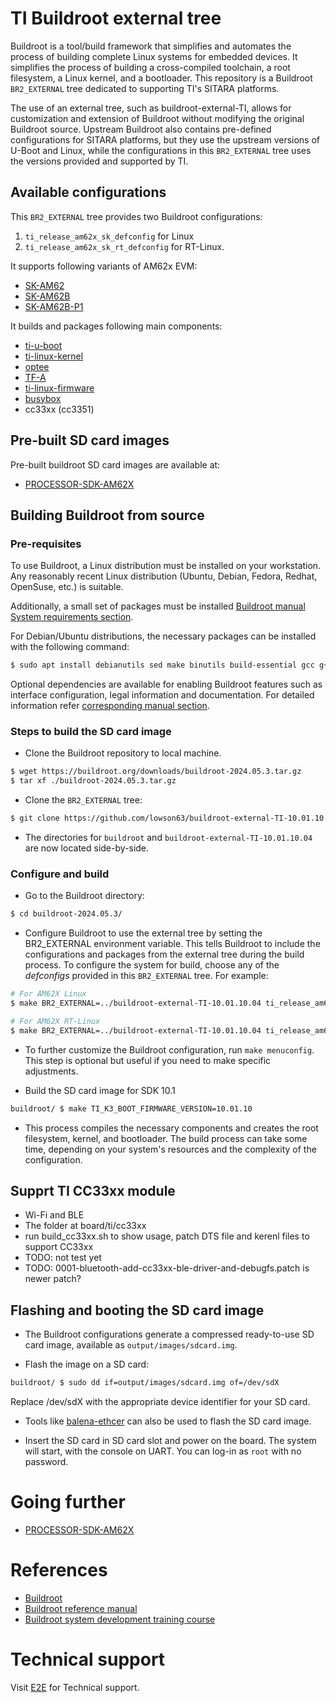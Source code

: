 # TI Buildroot external tree

Buildroot is a tool/build framework that simplifies and automates the process of
building complete Linux systems for embedded devices. It simplifies the process
of building a cross-compiled toolchain, a root filesystem, a Linux kernel,
and a bootloader. This repository is a Buildroot `BR2_EXTERNAL` tree
dedicated to supporting TI's SITARA platforms.

The use of an external tree, such as buildroot-external-TI, allows for
customization and extension of Buildroot without modifying the original
Buildroot source. Upstream Buildroot also contains pre-defined
configurations for SITARA platforms, but they use the upstream versions
of U-Boot and Linux, while the configurations in this `BR2_EXTERNAL`
tree uses the versions provided and supported by TI.

## Available configurations

This `BR2_EXTERNAL` tree provides two Buildroot configurations:

1. `ti_release_am62x_sk_defconfig` for Linux
2. `ti_release_am62x_sk_rt_defconfig` for RT-Linux.

It supports following variants of AM62x EVM:
- [SK-AM62](https://www.ti.com/tool/SK-AM62)
- [SK-AM62B](https://www.ti.com/tool/SK-AM62B)
- [SK-AM62B-P1](https://www.ti.com/tool/SK-AM62B-P1)

It builds and packages following main components:
- [ti-u-boot](https://git.ti.com/cgit/ti-u-boot/ti-u-boot/)
- [ti-linux-kernel](https://git.ti.com/cgit/ti-linux-kernel/ti-linux-kernel/)
- [optee](https://github.com/OP-TEE/optee_os)
- [TF-A](https://github.com/ARM-software/arm-trusted-firmware)
- [ti-linux-firmware](https://git.ti.com/cgit/processor-firmware/ti-linux-firmware)
- [busybox](https://git.busybox.net/busybox/)
- cc33xx (cc3351)

## Pre-built SD card images

Pre-built buildroot SD card images are available at:

- [PROCESSOR-SDK-AM62X](https://www.ti.com/tool/PROCESSOR-SDK-AM62X)

## Building Buildroot from source

### Pre-requisites

To use Buildroot, a Linux distribution must be installed on your workstation.
Any reasonably recent Linux distribution (Ubuntu, Debian, Fedora, Redhat,
OpenSuse, etc.) is suitable.

Additionally, a small set of packages must be installed
[Buildroot manual System requirements
section](https://buildroot.org/downloads/manual/manual.html#requirement).

For Debian/Ubuntu distributions, the necessary packages can be installed with
the following command:

```bash
$ sudo apt install debianutils sed make binutils build-essential gcc g++ bash patch gzip bzip2 perl tar cpio unzip rsync file bc git findutils wget
```

Optional dependencies are available for enabling Buildroot features such as
interface configuration, legal information and documentation. For detailed
information refer
[corresponding manual section](https://buildroot.org/downloads/manual/manual.html#requirement-optional).

### Steps to build the SD card image

- Clone the Buildroot repository to local machine.

```bash
$ wget https://buildroot.org/downloads/buildroot-2024.05.3.tar.gz
$ tar xf ./buildroot-2024.05.3.tar.gz
```

- Clone the `BR2_EXTERNAL` tree:

```bash
$ git clone https://github.com/lowson63/buildroot-external-TI-10.01.10.04.git
```

- The directories for `buildroot` and `buildroot-external-TI-10.01.10.04` are now located
side-by-side.

### Configure and build

- Go to the Buildroot directory:

```bash
$ cd buildroot-2024.05.3/
```

- Configure Buildroot to use the external tree by setting the BR2_EXTERNAL environment
variable. This tells Buildroot to include the configurations and packages from
the external tree during the build process. To configure the system for build,
choose any of the *defconfigs*  provided in this `BR2_EXTERNAL` tree. For example:

```bash
# For AM62X Linux
$ make BR2_EXTERNAL=../buildroot-external-TI-10.01.10.04 ti_release_am62x_sk_defconfig

# For AM62X RT-Linux
$ make BR2_EXTERNAL=../buildroot-external-TI-10.01.10.04 ti_release_am62x_sk_rt_defconfig
```

- To further customize the Buildroot configuration, run `make menuconfig`. This
step is optional but useful if you need to make specific adjustments.

- Build the SD card image for SDK 10.1

```bash
buildroot/ $ make TI_K3_BOOT_FIRMWARE_VERSION=10.01.10
```

- This process compiles the necessary components and creates the root filesystem,
kernel, and bootloader. The build process can take some time, depending on your
system's resources and the complexity of the configuration.

## Supprt TI CC33xx module
- Wi-Fi and BLE
- The folder at board/ti/cc33xx
- run build_cc33xx.sh to show usage, patch DTS file and kerenl files to support CC33xx 
- TODO: not test yet
- TODO: 0001-bluetooth-add-cc33xx-ble-driver-and-debugfs.patch is newer patch?

## Flashing and booting the SD card image

- The Buildroot configurations generate a compressed ready-to-use SD card image,
available as `output/images/sdcard.img`.

- Flash the image on a SD card:

```bash
buildroot/ $ sudo dd if=output/images/sdcard.img of=/dev/sdX
```

Replace /dev/sdX with the appropriate device identifier for your SD card.

- Tools like [balena-ethcer](https://etcher.balena.io/) can also be used to flash
the SD card image.

- Insert the SD card in SD card slot and power on the board. The system will start,
with the console on UART. You can log-in as `root` with no password.

# Going further

* [PROCESSOR-SDK-AM62X](https://www.ti.com/tool/PROCESSOR-SDK-AM62X#overview)

# References

* [Buildroot](https://buildroot.org/)
* [Buildroot reference manual](https://buildroot.org/downloads/manual/manual.html)
* [Buildroot system development training course](https://bootlin.com/training/buildroot/)

# Technical support

Visit [E2E](https://e2e.ti.com/support/processors/) for Technical support.
